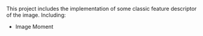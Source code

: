 This project includes the implementation of some classic
feature descriptor of the image. Including:
+ Image Moment